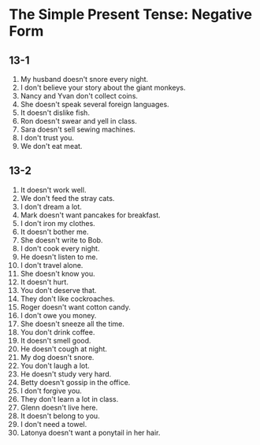 # The Simple Present Tense: Negative Form

## 13-1

1. My husband doesn't snore every night.
1. I don't believe your story about the giant monkeys.
1. Nancy and Yvan don't collect coins.
1. She doesn't speak several foreign languages.
1. It doesn't dislike fish.
1. Ron doesn't swear and yell in class.
1. Sara doesn't sell sewing machines.
1. I don't trust you.
1. We don't eat meat.

## 13-2

1. It doesn't work well.
1. We don't feed the stray cats.
1. I don't dream a lot.
1. Mark doesn't want pancakes for breakfast.
1. I don't iron my clothes.
1. It doesn't bother me.
1. She doesn't write to Bob.
1. I don't cook every night.
1. He doesn't listen to me.
1. I don't travel alone.
1. She doesn't know you.
1. It doesn't hurt.
1. You don't deserve that.
1. They don't like cockroaches.
1. Roger doesn't want cotton candy.
1. I don't owe you money.
1. She doesn't sneeze all the time.
1. You don't drink coffee.
1. It doesn't smell good.
1. He doesn't cough at night.
1. My dog doesn't snore.
1. You don't laugh a lot.
1. He doesn't study very hard.
1. Betty doesn't gossip in the office.
1. I don't forgive you.
1. They don't learn a lot in class.
1. Glenn doesn't live here.
1. It doesn't belong to you.
1. I don't need a towel.
1. Latonya doesn't want a ponytail in her hair.
